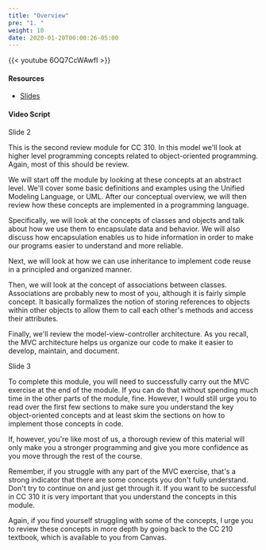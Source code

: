 ```yaml
---
title: "Overview"
pre: "1. "
weight: 10
date: 2020-01-20T00:00:26-05:00
---
```


{{< youtube 6OQ7CcWAwfI >}}

#### Resources

* [Slides](/3-cc310/02-review-oop/01-overview-slides.pptx)

#### Video Script

Slide 2

This is the second review module for CC 310. In this model we'll look at higher level programming concepts related to object-oriented programming. Again, most of this should be review.

We will start off the module by looking at these concepts at an abstract level. We'll cover some basic definitions and examples using the Unified Modeling Language, or UML. After our conceptual overview, we will then review how these concepts are implemented in a programming language.

Specifically, we will look at the concepts of classes and objects and talk about how we use them to encapsulate data and behavior. We will also discuss how encapsulation enables us to hide information in order to make our programs easier to understand and more reliable.

Next, we will look at how we can use inheritance to implement code reuse in a principled and organized manner.

Then, we will look at the concept of associations between classes. Associations are probably new to most of you, although it is fairly simple concept. It basically formalizes the notion of storing references to objects within other objects to allow them to call each other's methods and access their attributes.

Finally, we'll review the model-view-controller architecture. As you recall, the MVC architecture helps us organize our code to make it easier to develop, maintain, and document.

Slide 3

To complete this module, you will need to successfully carry out the MVC exercise at the end of the module. If you can do that without spending much time in the other parts of the module, fine. However, I would still urge you to read over the first few sections to make sure you understand the key object-oriented concepts and at least skim the sections on how to implement those concepts in code.

If, however, you're like most of us, a thorough review of this material will only make you a stronger programming and give you more confidence as you move through the rest of the course.

Remember, if you struggle with any part of the MVC exercise, that's a strong indicator that there are some concepts you don't fully understand. Don't try to continue on and just get through it. If you want to be successful in CC 310 it is very important that you understand the concepts in this module.

Again, if you find yourself struggling with some of the concepts, I urge you to review these concepts in more depth by going back to the CC 210 textbook, which is available to you from Canvas.
